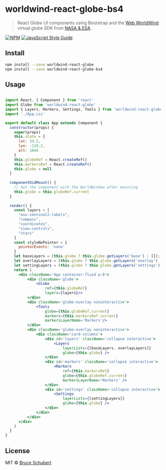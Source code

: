 # worldwind-react-globe-bs4

> React Globe UI components using Bootstrap and the [Web WorldWind](https://github.com/NASAWorldWind/WebWorldWind) virtual globe SDK from [NASA & ESA](https://worldwind.arc.nasa.gov/web/) .

[![NPM](https://img.shields.io/npm/v/worldwind-react-globe-bs4.svg)](https://www.npmjs.com/package/worldwind-react-globe-bs4) [![JavaScript Style Guide](https://img.shields.io/badge/code_style-standard-brightgreen.svg)](https://standardjs.com)

## Install

```bash
npm install --save worldwind-react-globe
npm install --save worldwind-react-globe-bs4
```

## Usage

```jsx

import React, { Component } from 'react'
import Globe from 'worldwind-react-globe'
import { Layers, Markers, Settings, Tools } from 'worldwind-react-globe-bs4'
import './App.css'

export default class App extends Component {
  constructor(props) {
    super(props)
    this.state = {
      lat: 34.2,
      lon: -119.2,
      alt: 10e6
    }
    this.globeRef = React.createRef()
    this.markersRef = React.createRef()
    this.globe = null
  }
  
  componentDidMount() {
    // Get the component with the WorldWindow after mounting
    this.globe = this.globeRef.current
  }
  
  render() {
    const layers = [
      "eox-sentinal2-labels",
      "compass",
      "coordinates",
      "view-controls",
      "stars"
    ]
    const styleNoPointer = {
      pointerEvents: 'none'
    }
    let baseLayers = (this.globe ? this.globe.getLayers('base') : []);
    let overlayLayers = (this.globe ? this.globe.getLayers('overlay') : []);
    let settingLayers = (this.globe ? this.globe.getLayers('settings') : []);
    return (
      <div className='App container-fluid p-0'>
          <div className='globe'>
              <Globe 
                  ref={this.globeRef} 
                  layers={layers}/>
          </div>
          <div className='globe-overlay noninteractive'>
              <Tools 
                  globe={this.globeRef.current} 
                  markers={this.markersRef.current}
                  markersLayerName='Markers'/>
          </div>
          <div className='globe-overlay noninteractive'>
              <div className='card-columns'>
                  <div id='layers' className='collapse interactive'>
                      <Layers
                          layerLists={[baseLayers, overlayLayers]} 
                          globe={this.globe} />
                  </div>
                  <div id='markers' className='collapse interactive'>
                      <Markers 
                          ref={this.markersRef}
                          globe={this.globeRef.current}
                          markersLayerName='Markers' />
                  </div>
                  <div id='settings' className='collapse interactive'>
                      <Settings
                          layerLists={[settingLayers]} 
                          globe={this.globe} />
                  </div>
              </div>
          </div>
      </div>
    )
  }
}

```

## License

MIT © [Bruce Schubert](https://github.com/emxsys)
